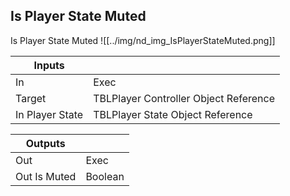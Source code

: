 ## Is Player State Muted
Is Player State Muted
![[../img/nd_img_IsPlayerStateMuted.png]]

|Inputs||
|--|--|
| In | Exec |
| Target | TBLPlayer Controller Object Reference |
| In Player State | TBLPlayer State Object Reference |

|Outputs||
|--|--|
| Out | Exec |
| Out Is Muted | Boolean |
